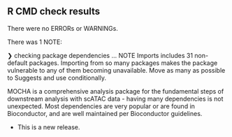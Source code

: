 ## R CMD check results

There were no ERRORs or WARNINGs. 

There was 1 NOTE:

❯ checking package dependencies ... NOTE
  Imports includes 31 non-default packages.
  Importing from so many packages makes the package vulnerable to any of
  them becoming unavailable.  Move as many as possible to Suggests and
  use conditionally.

MOCHA is a comprehensive analysis package for the fundamental steps of downstream analysis with scATAC data - having many dependencies is not unexpected. Most dependencies are very popular or are found in Bioconductor, and are well maintained per Bioconductor guidelines. 

* This is a new release.
